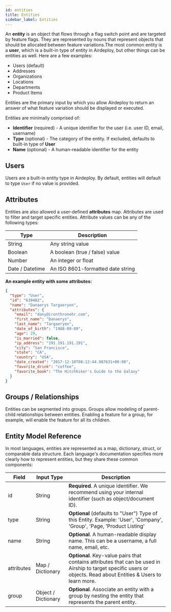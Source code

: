 ```yaml
---
id: entities
title: Entities
sidebar_label: Entities
---
```


An **entity** is an object that flows through a flag switch point and are targeted by feature flags. They are represented by nouns that represent objects that should be allocated between feature variations.The most common entity is a **user**, which is a built-in type of entity in Airdeploy, but other things can be entities as well. Here are a few examples:

- Users (default)
- Addresses
- Organizations
- Locations
- Departments
- Product Items

Entities are the primary input by which you allow Airdeploy to return an answer of what feature variation should be displayed or executed.

Entities are minimally comprised of:

- **Identifier** (required) - A unique identifier for the user (i.e. user ID, email, username)
- **Type** (optional) - The category of the entity. If excluded, defaults to built-in type of **User**
- **Name** (optional) - A human-readable identifier for the entity

## Users

Users are a built-in entity type in Airdeploy. By default, entities will default to type `User` if no value is provided.

## Attributes

Entities are also allowed a user-defined **attributes** map. Attributes are used to filter and target specific entities. Attribute values can be any of the following types:

| Type            | Description                       |
| --------------- | --------------------------------- |
| String          | Any string value                  |
| Boolean         | A boolean (true / false) value    |
| Number          | An integer or float               |
| Date / Datetime | An ISO 8601-formatted date string |

**An example entity with some attributes:**

```json
{
  "type": "User",
  "id": "639482",
  "name": "Danaerys Targaeryen",
  "attributes": {
    "email": "dany@ironthronehr.com",
    "first_name": "Danaerys",
    "last_name": "Targaeryen",
    "date_of_birth": "1988-09-09",
    "age": 29,
    "is_married": false,
    "ip_address": "191.191.191.191",
    "city": "San Francisco",
    "state": "CA",
    "country": "USA",
    "date_created": "2017-12-10T08:12:44.987631+00:00",
    "favorite_drink": "coffee",
    "favorite_book": "The Hitchhiker's Guide to the Galaxy"
  }
}
```

## Groups / Relationships

Entities can be segmented into groups. Groups allow modeling of parent-child relationships between entities. Enabling a feature for a group, for example, will enable the feature for all its children.

## Entity Model Reference

In most languages, entities are represented as a map, dictionary, struct, or comparable data structure. Each language's documentation specifies more clearly how to represent entities, but they share these common components:

| Field      | Input Type          | Description                                                                                                                                                        |
| ---------- | ------------------- | ------------------------------------------------------------------------------------------------------------------------------------------------------------------ |
| id         | String              | **Required**. A unique identifier. We recommend using your internal identifier (such as object/document ID).                                                       |
| type       | String              | **Optional** (defaults to "User") Type of this Entity. Example: 'User', 'Company', 'Group', 'Page, 'Product Listing'                                               |
| name       | String              | **Optional**. A human-readable display name. This can be a username, a full name, email, etc.                                                                      |
| attributes | Map / Dictionary    | **Optional**. Key-value pairs that contains attributes that can be used in Airship to target specific users or objects. Read about Entities & Users to learn more. |
| group      | Object / Dictionary | **Optional**. Associate an entity with a group by nesting the entity that represents the parent entity.                                                            |
